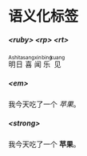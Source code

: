 # 语义化标签

##### &lt;ruby&gt; &lt;rp&gt; &lt;rt&gt;

<ruby>明日<rp>(</rp><rt style="font-size: 10px">Ashita</rt><rp>)</rp></ruby>
<ruby>喜<rt style="font-size: 10px">sang</rt></ruby>
<ruby>闻<rt style="font-size: 10px">xin</rt></ruby>
<ruby>乐<rt style="font-size: 10px">bing</rt></ruby>
<ruby>见<rt style="font-size: 10px">kuang</rt></ruby>

##### &lt;em&gt;

我今天吃了一个 <em>苹果</em>。

##### &lt;strong&gt;

我今天吃了一个 <strong>苹果</strong>。

